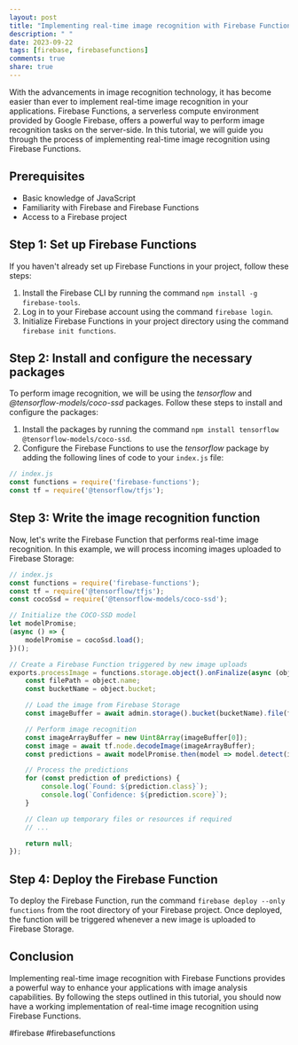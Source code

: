 ```yaml
---
layout: post
title: "Implementing real-time image recognition with Firebase Functions"
description: " "
date: 2023-09-22
tags: [firebase, firebasefunctions]
comments: true
share: true
---
```


With the advancements in image recognition technology, it has become easier than ever to implement real-time image recognition in your applications. Firebase Functions, a serverless compute environment provided by Google Firebase, offers a powerful way to perform image recognition tasks on the server-side. In this tutorial, we will guide you through the process of implementing real-time image recognition using Firebase Functions.

## Prerequisites
- Basic knowledge of JavaScript
- Familiarity with Firebase and Firebase Functions
- Access to a Firebase project

## Step 1: Set up Firebase Functions
If you haven't already set up Firebase Functions in your project, follow these steps:

1. Install the Firebase CLI by running the command `npm install -g firebase-tools`.
2. Log in to your Firebase account using the command `firebase login`.
3. Initialize Firebase Functions in your project directory using the command `firebase init functions`.

## Step 2: Install and configure the necessary packages
To perform image recognition, we will be using the *tensorflow* and *@tensorflow-models/coco-ssd* packages. Follow these steps to install and configure the packages:

1. Install the packages by running the command `npm install tensorflow @tensorflow-models/coco-ssd`.
2. Configure the Firebase Functions to use the *tensorflow* package by adding the following lines of code to your `index.js` file:

```javascript
// index.js
const functions = require('firebase-functions');
const tf = require('@tensorflow/tfjs');
```

## Step 3: Write the image recognition function
Now, let's write the Firebase Function that performs real-time image recognition. In this example, we will process incoming images uploaded to Firebase Storage:

```javascript
// index.js
const functions = require('firebase-functions');
const tf = require('@tensorflow/tfjs');
const cocoSsd = require('@tensorflow-models/coco-ssd');

// Initialize the COCO-SSD model
let modelPromise;
(async () => {
    modelPromise = cocoSsd.load();
})();

// Create a Firebase Function triggered by new image uploads
exports.processImage = functions.storage.object().onFinalize(async (object) => {
    const filePath = object.name;
    const bucketName = object.bucket;

    // Load the image from Firebase Storage
    const imageBuffer = await admin.storage().bucket(bucketName).file(filePath).download();

    // Perform image recognition
    const imageArrayBuffer = new Uint8Array(imageBuffer[0]);
    const image = await tf.node.decodeImage(imageArrayBuffer);
    const predictions = await modelPromise.then(model => model.detect(image));

    // Process the predictions
    for (const prediction of predictions) {
        console.log(`Found: ${prediction.class}`);
        console.log(`Confidence: ${prediction.score}`);
    }

    // Clean up temporary files or resources if required
    // ...

    return null;
});
```

## Step 4: Deploy the Firebase Function
To deploy the Firebase Function, run the command `firebase deploy --only functions` from the root directory of your Firebase project. Once deployed, the function will be triggered whenever a new image is uploaded to Firebase Storage.

## Conclusion
Implementing real-time image recognition with Firebase Functions provides a powerful way to enhance your applications with image analysis capabilities. By following the steps outlined in this tutorial, you should now have a working implementation of real-time image recognition using Firebase Functions.

#firebase #firebasefunctions